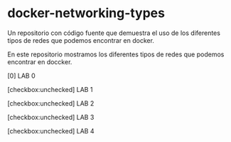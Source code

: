 # docker-networking-types
Un repositorio con código fuente que demuestra el uso de los diferentes tipos de redes que podemos encontrar en docker.

En este repositorio mostramos los diferentes tipos de redes que podemos encontrar en doccker.

[0] LAB 0

[checkbox:unchecked] LAB 1

[checkbox:unchecked] LAB 2

[checkbox:unchecked] LAB 3

[checkbox:unchecked] LAB 4
